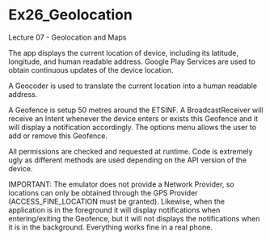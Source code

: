 # Ex26_Geolocation

Lecture 07 - Geolocation and Maps

The app displays the current location of device, including its latitude, longitude, and human readable address.
Google Play Services are used to obtain continuous updates of the device location.

A Geocoder is used to translate the current location into a human readable address.

A Geofence is setup 50 metres around the ETSINF.
A BroadcastReceiver will receive an Intent whenever the device enters or exists this Geofence and it will display a notification accordingly.
The options menu allows the user to add or remove this Geofence.

All permissions are checked and requested at runtime.
Code is extremely ugly as different methods are used depending on the API version of the device.

IMPORTANT:
The emulator does not provide a Network Provider, so locations can only be obtained through the GPS Provider (ACCESS_FINE_LOCATION must be granted).
Likewise, when the application is in the foreground it will display notifications when entering/exiting the Geofence, but it will not displays the notifications when it is in the background.
Everything works fine in a real phone. 